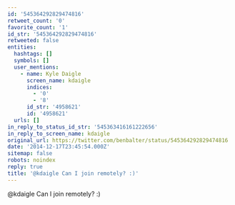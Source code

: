 ```yaml
---
id: '545364292829474816'
retweet_count: '0'
favorite_count: '1'
id_str: '545364292829474816'
retweeted: false
entities:
  hashtags: []
  symbols: []
  user_mentions:
    - name: Kyle Daigle
      screen_name: kdaigle
      indices:
        - '0'
        - '8'
      id_str: '4958621'
      id: '4958621'
  urls: []
in_reply_to_status_id_str: '545363416161222656'
in_reply_to_screen_name: kdaigle
original_url: https://twitter.com/benbalter/status/545364292829474816
date: '2014-12-17T23:45:54.000Z'
sitemap: false
robots: noindex
reply: true
title: '@kdaigle Can I join remotely? :)'
---
```


@kdaigle Can I join remotely? :)